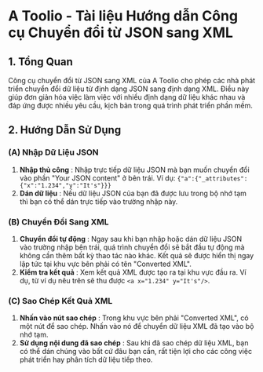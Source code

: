 # A Toolio - Tài liệu Hướng dẫn Công cụ Chuyển đổi từ JSON sang XML

## 1. Tổng Quan

Công cụ chuyển đổi từ JSON sang XML của A Toolio cho phép các nhà phát triển chuyển đổi dữ liệu từ định dạng JSON sang định dạng XML. Điều này giúp đơn giản hóa việc làm việc với nhiều định dạng dữ liệu khác nhau và đáp ứng được nhiều yêu cầu, kịch bản trong quá trình phát triển phần mềm.

## 2. Hướng Dẫn Sử Dụng

### (A) Nhập Dữ Liệu JSON

1. **Nhập thủ công** : Nhập trực tiếp dữ liệu JSON mà bạn muốn chuyển đổi vào phần "Your JSON content" ở bên trái. Ví dụ: `{"a":{"_attributes":{"x":"1.234","y":"It's"}}}`
2. **Dán dữ liệu** : Nếu dữ liệu JSON của bạn đã được lưu trong bộ nhớ tạm thì bạn có thể dán trực tiếp vào trường nhập này.

### (B) Chuyển Đổi Sang XML

1. **Chuyển đổi tự động** : Ngay sau khi bạn nhập hoặc dán dữ liệu JSON vào trường nhập bên trái, quá trình chuyển đổi sẽ bắt đầu tự động mà không cần thêm bất kỳ thao tác nào khác. Kết quả sẽ được hiển thị ngay lập tức tại khu vực bên phải có tên "Converted XML".
2. **Kiểm tra kết quả** : Xem kết quả XML được tạo ra tại khu vực đầu ra. Ví dụ, từ ví dụ nêu trên sẽ thu được `<a x="1.234" y="It's"/>`.

### (C) Sao Chép Kết Quả XML

1. **Nhấn vào nút sao chép** : Trong khu vực bên phải "Converted XML", có một nút để sao chép. Nhấn vào nó để chuyển dữ liệu XML đã tạo vào bộ nhớ tạm.
2. **Sử dụng nội dung đã sao chép** : Sau khi đã sao chép dữ liệu XML, bạn có thể dán chúng vào bất cứ đâu bạn cần, rất tiện lợi cho các công việc phát triển hay phân tích dữ liệu tiếp theo.